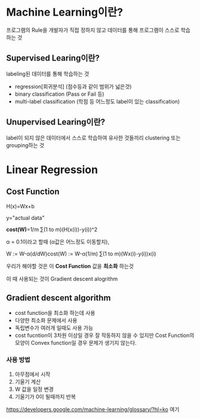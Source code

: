 # Machine Learning이란?
프로그램의 Rule을 개발자가 직접 정하지 않고 데이터를 통해 프로그램이 스스로 학습하는 것

## Supervised Learing이란?
labeling된 데이터를 통해 학습하는 것

* regression[회귀분석] (점수등과 같이 범위가 넓은것)
* binary classification (Pass or Fail 등)
* multi-label classification (학점 등 어느정도 label이 있는 classification)

## Unupervised Learing이란?
label이 되지 않은 데이터에서 스스로 학습하여 유사한 것들끼리 clustering 또는 grouping하는 것

# Linear Regression
 
## Cost Function
H(x)=Wx+b

y="actual data" 

**cost(W)**=1/m ∑(1 to m)(H(x(i))-y(i))^2

α = 0.1이라고 할때 (α값은 어느정도 이동할지),

W := W-α(d/dW)cost(W)
  := W-α(1/m) ∑(1 to m)(Wx(i)-y(i))x(i)
  
우리가 해야할 것은 이 **Cost Function** 값을 **최소화** 하는것

이 때 사용되는 것이 Gradient descent alogrithm


## Gradient descent algorithm

* cost function을 최소화 하는데 사용
* 다양한 최소화 문제에서 사용
* 독립변수가 여러개 일때도 사용 가능
* cost fucntion이 3차원 이상일 경우 잘 작동하지 않을 수 있지만 Cost Function의 모양이 Convex function일 경우 문제가 생기지 않는다.

### 사용 방법
1. 아무점에서 시작
2. 기울기 계산
3. W 값을 일정 변경
4. 기울기가 0이 될때까지 반복


https://developers.google.com/machine-learning/glossary/?hl=ko 여기 

